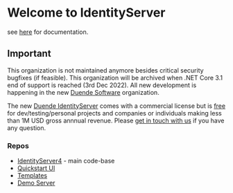 # Welcome to IdentityServer

see [here](https://identityserver4.readthedocs.io/en/latest/) for documentation.

## Important
This organization is not maintained anymore besides critical security bugfixes (if feasible). This organization will be archived when .NET Core 3.1 end of support is reached (3rd Dec 2022). All new development is happening in the new [Duende Software](https://github.com/duendesoftware) organization. 

The new [Duende IdentityServer](https://duendesoftware.com/products/identityserver) comes with a commercial license but is [free](https://blog.duendesoftware.com/posts/20220111_fair_trade/) for dev/testing/personal projects and companies or individuals making less than 1M USD gross annnual revenue. Please [get in touch with us](https://duendesoftware.com/contact) if you have any question.

### Repos

* [IdentityServer4](https://github.com/IdentityServer/IdentityServer4) - main code-base
* [Quickstart UI](https://github.com/IdentityServer/IdentityServer4.Quickstart.UI)
* [Templates](https://github.com/IdentityServer/IdentityServer4.Templates)
* [Demo Server](https://github.com/IdentityServer/IdentityServer4.Demo)
